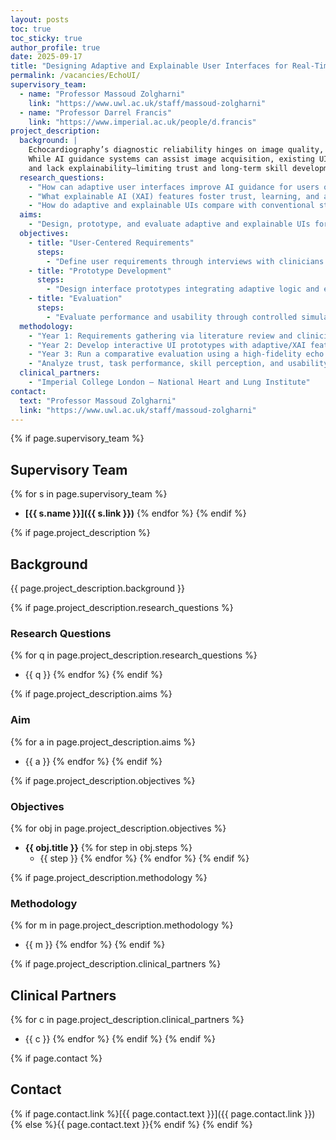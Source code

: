 ```yaml
---
layout: posts
toc: true
toc_sticky: true
author_profile: true
date: 2025-09-17
title: "Designing Adaptive and Explainable User Interfaces for Real-Time AI-Guided Echocardiography"
permalink: /vacancies/EchoUI/
supervisory_team:
  - name: "Professor Massoud Zolgharni"
    link: "https://www.uwl.ac.uk/staff/massoud-zolgharni"
  - name: "Professor Darrel Francis"
    link: "https://www.imperial.ac.uk/people/d.francis"
project_description:
  background: |
    Echocardiography’s diagnostic reliability hinges on image quality, which remains highly operator-dependent. 
    While AI guidance systems can assist image acquisition, existing UIs are often static, non-personalized, 
    and lack explainability—limiting trust and long-term skill development.
  research_questions:
    - "How can adaptive user interfaces improve AI guidance for users of varying expertise?"
    - "What explainable AI (XAI) features foster trust, learning, and autonomy in clinical workflows?"
    - "How do adaptive and explainable UIs compare with conventional static systems in usability, performance, and user experience?"
  aims: 
    - "Design, prototype, and evaluate adaptive and explainable UIs for AI-based real-time image quality feedback in echocardiography."
  objectives:
    - title: "User-Centered Requirements"
      steps:
        - "Define user requirements through interviews with clinicians across skill levels."
    - title: "Prototype Development"
      steps:
        - "Design interface prototypes integrating adaptive logic and explainable feedback."
    - title: "Evaluation"
      steps:
        - "Evaluate performance and usability through controlled simulation-based experiments."
  methodology:
    - "Year 1: Requirements gathering via literature review and clinician interviews."
    - "Year 2: Develop interactive UI prototypes with adaptive/XAI features; conduct formative usability tests."
    - "Year 3: Run a comparative evaluation using a high-fidelity echo simulator, with novice to expert users."
    - "Analyze trust, task performance, skill perception, and usability using mixed methods."
  clinical_partners:
    - "Imperial College London – National Heart and Lung Institute"
contact:
  text: "Professor Massoud Zolgharni"
  link: "https://www.uwl.ac.uk/staff/massoud-zolgharni"
---
```


{% if page.supervisory_team %}
## Supervisory Team
{% for s in page.supervisory_team %}
- **[{{ s.name }}]({{ s.link }})**
{% endfor %}
{% endif %}

{% if page.project_description %}
## Background
{{ page.project_description.background }}

{% if page.project_description.research_questions %}
### Research Questions
{% for q in page.project_description.research_questions %}
- {{ q }}
{% endfor %}
{% endif %}

{% if page.project_description.aims %}
### Aim
{% for a in page.project_description.aims %}
- {{ a }}
{% endfor %}
{% endif %}

{% if page.project_description.objectives %}
### Objectives
{% for obj in page.project_description.objectives %}
- **{{ obj.title }}**
  {% for step in obj.steps %}
  - {{ step }}
  {% endfor %}
{% endfor %}
{% endif %}

{% if page.project_description.methodology %}
### Methodology
{% for m in page.project_description.methodology %}
- {{ m }}
{% endfor %}
{% endif %}

{% if page.project_description.clinical_partners %}
## Clinical Partners
{% for c in page.project_description.clinical_partners %}
- {{ c }}
{% endfor %}
{% endif %}
{% endif %}

{% if page.contact %}
## Contact
{% if page.contact.link %}[{{ page.contact.text }}]({{ page.contact.link }}){% else %}{{ page.contact.text }}{% endif %}
{% endif %}
